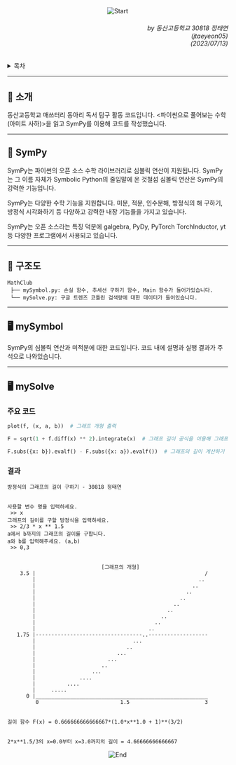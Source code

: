 <div align=center>
    <img src="https://capsule-render.vercel.app/api?type=waving&height=280&fontSize=70&fontAlignY=45&color=gradient&customColorList=4&section=header&text=메쓰터리%20독서%20탐구" alt="Start"/>
</div>

<div align=right>
    <h6>
        by 동산고등학교 30818 정태연<br/>
        (jtaeyeon05)<br/>  
        (2023/07/13)
    </h6>
</div>

<details>
    <summary>목차</summary>
    <h6>
        <ul dir="auto">
            <a href="https://github.com/error0918/MiniProjects/tree/main/MathClub#-----%EC%86%8C%EA%B0%9C">
                <li>
                    📜 소개
                </li>
            </a>
            <a href="https://github.com/error0918/MiniProjects/tree/main/MathClub#-----sympy">
                <li>
                    👀 SymPy
                </li>
            </a>
            <a href="https://github.com/error0918/MiniProjects/tree/main/MathClub#----%EF%B8%8F-%EA%B5%AC%EC%A1%B0%EB%8F%84">
                <li>
                    📱️ 구조도
                </li>
            </a>
            <a href="https://github.com/error0918/MiniProjects/tree/main/MathClub#----%EF%B8%8F-mysymbol">
                <li>
                    🖥️ mySymbol
                </li>
            </a>
            <a href="https://github.com/error0918/MiniProjects/tree/main/MathClub#----%EF%B8%8F-mysolve">
                <li>
                    🖥️ mySolve
                </li>
            </a>
        </ul>
    </h6>
</details>

---

<h2>
    📜 소개
</h2>

동산고등학교 매쓰터리 동아리 독서 탐구 활동 코드입니다. <파이썬으로 풀어보는 수학 (아미트 사하)>을 읽고 SymPy를 이용해 코드를 작성했습니다.

---

<h2>
    👀 SymPy
</h2>

SymPy는 파이썬의 오픈 소스 수학 라이브러리로 심볼릭 연산이 지원됩니다. SymPy는 그 이름 자체가 Symbolic Python의 줄임말에 온 것철섬 심볼릭 연산은 SymPy의 강력한 기능입니다.

SymPy는 다양한 수학 기능을 지원합니다. 미분, 적분, 인수분해, 방정식의 해 구하기, 방정식 시각화하기 등 다양하고 강력한 내장 기능들을 가지고 있습니다.

SymPy는 오픈 소스라는 특징 덕분에 galgebra, PyDy, PyTorch TorchInductor, yt 등 다양한 프로그램에서 사용되고 있습니다.

---

<h2>
    📱️ 구조도
</h2>

```
MathClub
 ├── mySymbol.py: 손실 함수, 추세선 구하기 함수, Main 함수가 들어가있습니다.
 └── mySolve.py: 구글 트렌즈 코틀린 검색량에 대한 데이터가 들어있습니다.
```

---

<h2>
    🖥️ mySymbol
</h2>

SymPy의 심볼릭 연산과 미적분에 대한 코드입니다. 코드 내에 설명과 실행 결과가 주석으로 나와있습니다.

---

<h2>
    🖥️ mySolve
</h2>

<h3>
    주요 코드
</h3>

```python
plot(f, (x, a, b))  # 그래프 개형 출력

F = sqrt(1 + f.diff(x) ** 2).integrate(x)  # 그래프 길이 공식을 이용해 그래프 길이 함수 구하기

F.subs({x: b}).evalf() - F.subs({x: a}).evalf())  # 그래프의 길이 계산하기
```

<h3>
    결과
</h3>

```
방정식의 그래프의 길이 구하기 - 30818 정태연


사용할 변수 명을 입력하세요. 
 >> x
그래프의 길이를 구할 방정식을 입력하세요. 
 >> 2/3 * x ** 1.5
a에서 b까지의 그래프의 길이를 구합니다.
a와 b를 입력해주세요. (a,b)
 >> 0,3


                              [그래프의 개형]                              
    3.5 |                                                      /
        |                                                    .. 
        |                                                  ..   
        |                                                ..     
        |                                              ..       
        |                                            ..         
        |                                          ..           
        |                                        ..             
        |                                      ..               
        |                                    ..                 
   1.75 |----------------------------------..-------------------
        |                               ...                     
        |                             ..                        
        |                          ...                          
        |                       ...                             
        |                     ..                                
        |                  ...                                  
        |              ....                                     
        |          ....                                         
        |     .....                                             
      0 |_______________________________________________________
         0                          1.5                        3


길이 함수 F(x) = 0.666666666666667*(1.0*x**1.0 + 1)**(3/2)


2*x**1.5/3의 x=0.0부터 x=3.0까지의 길이 = 4.66666666666667
```

<div align=center>
    <img src="https://capsule-render.vercel.app/api?type=waving&height=200&color=gradient&customColorList=4&section=footer&desc=Copyright%202023.%20jtaeyeon05%20all%20rights%20reserved" alt="End"/>
</div>